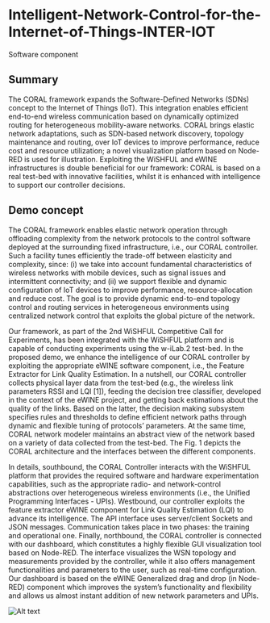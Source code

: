 # Intelligent-Network-Control-for-the-Internet-of-Things-INTER-IOT
Software component
## Summary 
The CORAL framework expands the Software-Defined Networks (SDNs) concept to the Internet of Things (IoT). This integration enables efficient end-to-end wireless communication based on dynamically optimized routing for heterogeneous mobility-aware networks. CORAL brings elastic network adaptations, such as SDN-based network discovery, topology maintenance and routing, over IoT devices to improve performance, reduce cost and resource utilization; a novel visualization platform based on Node-RED is used for illustration. Exploiting the WiSHFUL and eWINE infrastructures is double beneficial for our framework: CORAL is based on a real test-bed with innovative facilities, whilst it is enhanced with intelligence to support our controller decisions.

## Demo concept
The CORAL framework enables elastic network operation through offloading complexity from the network protocols to the control software deployed at the surrounding fixed infrastructure, i.e., our CORAL controller. Such a facility tunes efficiently the trade-off between elasticity and complexity, since: (i) we take into account fundamental characteristics of wireless networks with mobile devices, such as signal issues and intermittent connectivity; and (ii) we support flexible and dynamic configuration of IoT devices to improve performance, resource-allocation and reduce cost. The goal is to provide dynamic end-to-end topology control and routing services in heterogeneous environments using centralized network control that exploits the global picture of the network.

Our framework, as part of the 2nd WiSHFUL Competitive Call for Experiments, has been integrated with the WiSHFUL platform and is capable of conducting experiments using the w-iLab.2 test-bed. In the proposed demo, we enhance the intelligence of our CORAL controller by exploiting the appropriate eWINE software component, i.e., the Feature Extractor for Link Quality Estimation. In a nutshell, our CORAL controller collects physical layer data from the test-bed (e.g., the wireless link parameters RSSI and LQI [1]), feeding the decision tree classifier, developed in the context of the eWINE project, and getting back estimations about the quality of the links. Based on the latter, the decision making subsystem specifies rules and thresholds to define efficient network paths through dynamic and flexible tuning of protocols’ parameters. At the same time, CORAL network modeler maintains an abstract view of the network based on a variety of data collected from the test-bed. The Fig. 1 depicts the CORAL architecture and the interfaces between the different components.

In details, southbound, the CORAL Controller interacts with the WiSHFUL platform that provides the required software and hardware experimentation capabilities, such as the appropriate radio- and network-control abstractions over heterogeneous wireless environments (i.e., the Unified Programming Interfaces - UPIs). Westbound, our controller exploits the feature extractor eWINE component for Link Quality Estimation (LQI) to advance its intelligence. The API interface uses server/client Sockets and JSON messages. Communication takes place in two phases: the training and operational one. Finally, northbound, the CORAL controller is connected with our dashboard, which constitutes a highly flexible GUI visualization tool based on Node-RED. The interface visualizes the WSN topology and measurements provided by the controller, while it also offers management functionalities and parameters to the user, such as real-time configuration. Our dashboard is based on the eWINE Generalized drag and drop (in Node-RED) component which improves the system’s functionality and flexibility and allows us almost instant addition of new network parameters and UPIs.

![Alt text](https://user-images.githubusercontent.com/24733570/31710617-d2945114-b3f5-11e7-8288-6634dcac9ab3.jpg)


